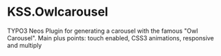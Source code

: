 KSS.Owlcarousel
===============

TYPO3 Neos Plugin for generating a carousel with the famous "Owl Carousel". Main plus points: touch enabled, CSS3 animations, responsive and multiply
